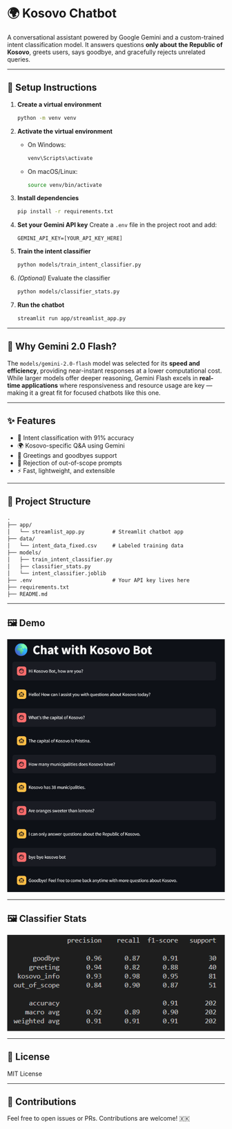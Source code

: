 # 🌍 Kosovo Chatbot

A conversational assistant powered by Google Gemini and a custom-trained intent classification model. It answers questions **only about the Republic of Kosovo**, greets users, says goodbye, and gracefully rejects unrelated queries.

---

## 🚀 Setup Instructions

1. **Create a virtual environment**
   ```bash
   python -m venv venv
   ```

2. **Activate the virtual environment**
   - On Windows:
     ```bash
     venv\Scripts\activate
     ```
   - On macOS/Linux:
     ```bash
     source venv/bin/activate
     ```

3. **Install dependencies**
   ```bash
   pip install -r requirements.txt
   ```

4. **Set your Gemini API key**
   Create a `.env` file in the project root and add:
   ```
   GEMINI_API_KEY=[YOUR_API_KEY_HERE]
   ```

5. **Train the intent classifier**
   ```bash
   python models/train_intent_classifier.py
   ```

6. *(Optional)* Evaluate the classifier
   ```bash
   python models/classifier_stats.py
   ```

7. **Run the chatbot**
   ```bash
   streamlit run app/streamlist_app.py
   ```

---

## 🤖 Why Gemini 2.0 Flash?

The `models/gemini-2.0-flash` model was selected for its **speed and efficiency**, providing near-instant responses at a lower computational cost. While larger models offer deeper reasoning, Gemini Flash excels in **real-time applications** where responsiveness and resource usage are key — making it a great fit for focused chatbots like this one.

---

## ✨ Features

- 🧠 Intent classification with 91% accuracy
- 🌍 Kosovo-specific Q&A using Gemini
- 🙋 Greetings and goodbyes support
- 🚫 Rejection of out-of-scope prompts
- ⚡ Fast, lightweight, and extensible

---

## 📁 Project Structure

```
.
├── app/
│   └── streamlist_app.py         # Streamlit chatbot app
├── data/
│   └── intent_data_fixed.csv     # Labeled training data
├── models/
│   ├── train_intent_classifier.py
│   ├── classifier_stats.py
│   └── intent_classifier.joblib
├── .env                          # Your API key lives here
├── requirements.txt
├── README.md
```

---

## 🖼️ Demo

![Kosovo Chatbot Demo](images/demo_image.png)

---

## 🖼️ Classifier Stats

![Classifier Stats](images/classifier_stats.png)

---

## 📜 License

MIT License

---

## 🙌 Contributions

Feel free to open issues or PRs. Contributions are welcome! 🇽🇰
